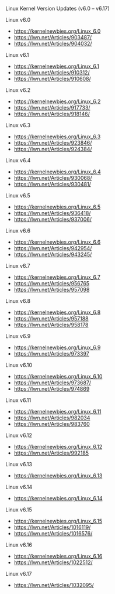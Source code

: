 Linux Kernel Version Updates (v6.0 – v6.17)

Linux v6.0
  - https://kernelnewbies.org/Linux_6.0
  - https://lwn.net/Articles/903487/
  - https://lwn.net/Articles/904032/

Linux v6.1
  - https://kernelnewbies.org/Linux_6.1
  - https://lwn.net/Articles/910312/
  - https://lwn.net/Articles/910608/

Linux v6.2
  - https://kernelnewbies.org/Linux_6.2
  - https://lwn.net/Articles/917733/
  - https://lwn.net/Articles/918146/

Linux v6.3
  - https://kernelnewbies.org/Linux_6.3
  - https://lwn.net/Articles/923846/
  - https://lwn.net/Articles/924384/

Linux v6.4
  - https://kernelnewbies.org/Linux_6.4
  - https://lwn.net/Articles/930068/
  - https://lwn.net/Articles/930481/

Linux v6.5
  - https://kernelnewbies.org/Linux_6.5
  - https://lwn.net/Articles/936418/
  - https://lwn.net/Articles/937006/

Linux v6.6
  - https://kernelnewbies.org/Linux_6.6
  - https://lwn.net/Articles/942954/
  - https://lwn.net/Articles/943245/

Linux v6.7
  - https://kernelnewbies.org/Linux_6.7
  - https://lwn.net/Articles/956765
  - https://lwn.net/Articles/957098

Linux v6.8
  - https://kernelnewbies.org/Linux_6.8
  - https://lwn.net/Articles/957188
  - https://lwn.net/Articles/958178

Linux v6.9
  - https://kernelnewbies.org/Linux_6.9
  - https://lwn.net/Articles/973397

Linux v6.10
  - https://kernelnewbies.org/Linux_6.10
  - https://lwn.net/Articles/973687/
  - https://lwn.net/Articles/974869

Linux v6.11
  - https://kernelnewbies.org/Linux_6.11
  - https://lwn.net/Articles/982034
  - https://lwn.net/Articles/983760

Linux v6.12
  - https://kernelnewbies.org/Linux_6.12
  - https://lwn.net/Articles/992185

Linux v6.13
  - https://kernelnewbies.org/Linux_6.13

Linux v6.14
  - https://kernelnewbies.org/Linux_6.14

Linux v6.15
  - https://kernelnewbies.org/Linux_6.15
  - https://lwn.net/Articles/1016119/
  - https://lwn.net/Articles/1016576/

Linux v6.16
  - https://kernelnewbies.org/Linux_6.16
  - https://lwn.net/Articles/1022512/

Linux v6.17
  - https://lwn.net/Articles/1032095/
